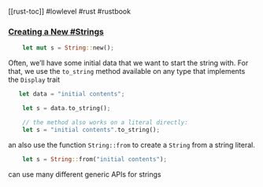 [[rust-toc]]
#lowlevel #rust #rustbook  
### [Creating a New #Strings](https://doc.rust-lang.org/book/ch08-02-strings.html#creating-a-new-string)
```rust
    let mut s = String::new();
```
Often, we’ll have some initial data that we want to start the string with. For that, we use the `to_string` method
available on any type that implements the `Display` trait
```rust
   let data = "initial contents";

    let s = data.to_string();

    // the method also works on a literal directly:
    let s = "initial contents".to_string();
```
an also use the function `String::from` to create a `String` from a string literal.
```rust
    let s = String::from("initial contents");
```
can use many different generic APIs for strings
